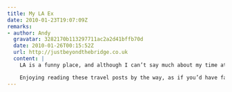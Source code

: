 ```yaml
---
title: My LA Ex
date: 2010-01-23T19:07:09Z
remarks:
- author: Andy
  gravatar: 3282170b113297711ac2a2d41bffb70d
  date: 2010-01-26T00:15:52Z
  url: http://justbeyondthebridge.co.uk
  content: |
    LA is a funny place, and although I can’t say much about my time at the airport, I found the whole place oddly surreal. There are definitely more friendly places to check-in and fly out of.

    Enjoying reading these travel posts by the way, as if you’d have failed to have guessed that.
---
```

